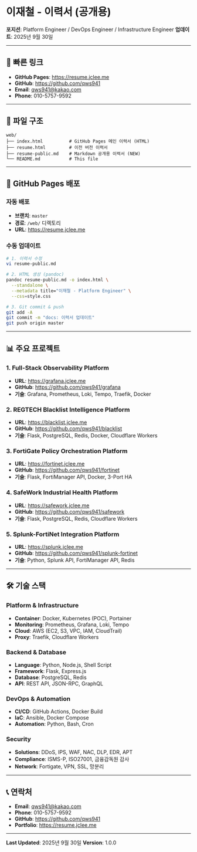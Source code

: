# 이재철 - 이력서 (공개용)

**포지션**: Platform Engineer / DevOps Engineer / Infrastructure Engineer
**업데이트**: 2025년 9월 30일

---

## 🔗 빠른 링크

- **GitHub Pages**: https://resume.jclee.me
- **GitHub**: https://github.com/qws941
- **Email**: qws941@kakao.com
- **Phone**: 010-5757-9592

---

## 📂 파일 구조

```
web/
├── index.html          # GitHub Pages 메인 이력서 (HTML)
├── resume.html         # 이전 버전 이력서
├── resume-public.md    # Markdown 공개용 이력서 (NEW)
└── README.md           # This file
```

---

## 🎯 GitHub Pages 배포

### 자동 배포
- **브랜치**: `master`
- **경로**: `/web/` 디렉토리
- **URL**: https://resume.jclee.me

### 수동 업데이트
```bash
# 1. 이력서 수정
vi resume-public.md

# 2. HTML 생성 (pandoc)
pandoc resume-public.md -o index.html \
  --standalone \
  --metadata title="이재철 - Platform Engineer" \
  --css=style.css

# 3. Git commit & push
git add -A
git commit -m "docs: 이력서 업데이트"
git push origin master
```

---

## 📊 주요 프로젝트

### 1. Full-Stack Observability Platform
- **URL**: https://grafana.jclee.me
- **GitHub**: https://github.com/qws941/grafana
- **기술**: Grafana, Prometheus, Loki, Tempo, Traefik, Docker

### 2. REGTECH Blacklist Intelligence Platform
- **URL**: https://blacklist.jclee.me
- **GitHub**: https://github.com/qws941/blacklist
- **기술**: Flask, PostgreSQL, Redis, Docker, Cloudflare Workers

### 3. FortiGate Policy Orchestration Platform
- **URL**: https://fortinet.jclee.me
- **GitHub**: https://github.com/qws941/fortinet
- **기술**: Flask, FortiManager API, Docker, 3-Port HA

### 4. SafeWork Industrial Health Platform
- **URL**: https://safework.jclee.me
- **GitHub**: https://github.com/qws941/safework
- **기술**: Flask, PostgreSQL, Redis, Cloudflare Workers

### 5. Splunk-FortiNet Integration Platform
- **URL**: https://splunk.jclee.me
- **GitHub**: https://github.com/qws941/splunk-fortinet
- **기술**: Python, Splunk API, FortiManager API, Redis

---

## 🛠 기술 스택

### Platform & Infrastructure
- **Container**: Docker, Kubernetes (POC), Portainer
- **Monitoring**: Prometheus, Grafana, Loki, Tempo
- **Cloud**: AWS (EC2, S3, VPC, IAM, CloudTrail)
- **Proxy**: Traefik, Cloudflare Workers

### Backend & Database
- **Language**: Python, Node.js, Shell Script
- **Framework**: Flask, Express.js
- **Database**: PostgreSQL, Redis
- **API**: REST API, JSON-RPC, GraphQL

### DevOps & Automation
- **CI/CD**: GitHub Actions, Docker Build
- **IaC**: Ansible, Docker Compose
- **Automation**: Python, Bash, Cron

### Security
- **Solutions**: DDoS, IPS, WAF, NAC, DLP, EDR, APT
- **Compliance**: ISMS-P, ISO27001, 금융감독원 감사
- **Network**: Fortigate, VPN, SSL, 망분리

---

## 📞 연락처

- **Email**: qws941@kakao.com
- **Phone**: 010-5757-9592
- **GitHub**: https://github.com/qws941
- **Portfolio**: https://resume.jclee.me

---

**Last Updated**: 2025년 9월 30일
**Version**: 1.0.0